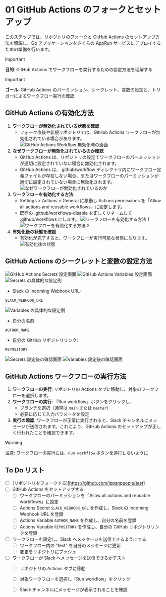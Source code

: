 # 01 GitHub Actions のフォークとセットアップ
このステップでは、リポジトリのフォークと GitHub Actions のセットアップ方法を解説し、Go アプリケーションをさくらの AppRun サービスにデプロイするための準備を行います。

> [!IMPORTANT]
> **目的**: GitHub Actions でワークフローを実行するための設定方法を理解する

> [!IMPORTANT]
> **ゴール**: GitHub Actions のパーミッション、シークレット、変数の設定と、トリガーによるワークフロー実行の確認

## GitHub Actions の有効化方法
1. **ワークフローが無効化されている状態を確認**
   - フォーク直後や新規リポジトリでは、GitHub Actions ワークフローが無効化されている場合があります。
![GitHub Actions Workflow 無効化時の画面](workflow-disable.png)
2. **なぜワークフローが無効化されているのか確認**
    - GitHub Actions は、リポジトリの設定でワークフローのパーミッションが適切に設定されていない場合に無効化されます。
    - GitHub Actions は、.github/workflow ディレクトリ内にワークフロー定義ファイルが存在しない場合、またはワークフローのパーミッションが適切に設定されていない場合に無効化されます。
![なぜワークフローが無効化されているのか](why-workflow-disable.png)
3. **ワークフローを有効化する方法**
    - Settings > Actions > General に移動し Actions permissions を「Allow all actions and reusable workflows」に設定します。
    - 既存の .github/workflows-disable を正しくリネームして .github/workflows にします。
![ワークフローを有効化する方法 1](set-actions-permissions.png)
![ワークフローを有効化する方法 2](modify-to-enable.png)
4. **有効化後の状態を確認**
   - 有効化が完了すると、ワークフローが実行可能な状態になります。
![有効化後の状態](workflow-enabled.png)

## GitHub Actions のシークレットと変数の設定方法
![GitHub Actions Secrets 設定画面](new-secret.png)
![GitHub Actions Variables 設定画面](new-variable.png)
![Secrets の具体的な設定例](set-secret.png)
- Slack の Incoming Webhook URL:
````
SLACK_WEBHOOK_URL
````
![Variables の具体的な設定例](set-variable.png)
- 自分の名前:
````
AUTHOR_NAME
````
- 自分の GitHub リポジトリリンク:
````
REPOSITORY
````
![Secrets 設定後の確認画面](varify-secret.png)
![Variables 設定後の確認画面](varify-variables.png)

## GitHub Actions ワークフローの実行方法
1. **ワークフローの実行**: リポジトリの Actions タブに移動し、対象のワークフローを選択します。
2. **ワークフローの実行**: 「Run workflow」ボタンをクリックし、
   - ブランチを選択（通常は `main` または `master`）
   - 必要に応じて入力パラメータを設定
3. **実行の確認**: ワークフローが正常に実行されると、Slack チャンネルにメッセージが送信されます。これにより、GitHub Actions のセットアップが正しく行われたことを確認できます。

> [!WARNING]
> 注意: ワークフローの実行には、`Run workflow` ボタンを連打しないように

## To Do リスト
- [ ] (リポジトリをフォークする)[https://github.com/ippanpeople/test]
- [ ] GitHub Actions をセットアップする
    - [ ] ワークフローのパーミッションを「Allow all actions and reusable workflows」に設定
    - [ ] Actions Secret `SLACK_WEBHOOK_URL` を作成し、Slack の Incoming Webhook URL を登録
    - [ ] Actions Variable `AUTHOR_NAME` を作成し、自分の名前を登録
    - [ ] Actions Variable `REPOSITORY` を作成し、自分の GitHub リポジトリリンクを登録
- [ ] ワークフローを設定し、Slack へメッセージを送信できるようにする
    - [ ] ワークフロー内の "text" を自分のメッセージに更新
    - [ ] 変更をリポジトリにプッシュ
- [ ] ワークフローが Slack へメッセージを送信できるかテスト
    - [ ] リポジトリの Actions タブに移動
    - [ ] 対象ワークフローを選択し「Run workflow」をクリック
    - [ ] Slack チャンネルにメッセージが表示されることを確認


